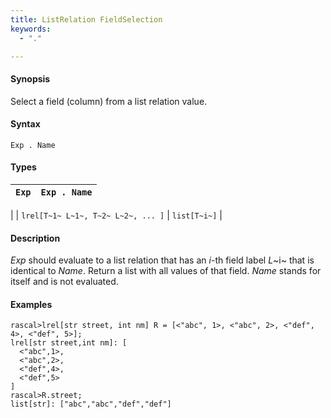 ```yaml
---
title: ListRelation FieldSelection
keywords:
  - "."

---
```


#### Synopsis

Select a field (column) from a list relation value.

#### Syntax

`Exp . Name`

#### Types

|`Exp`                                 | `Exp . Name`  |
| --- | --- |
|
| `lrel[T~1~ L~1~, T~2~ L~2~, ... ]` | `list[T~i~]`     |

#### Description

_Exp_ should evaluate to a list relation that has an _i_-th field label _L_~i~ that is identical to _Name_.
Return a list with all values of that field.
_Name_ stands for itself and is not evaluated.

#### Examples

```rascal-shell 
rascal>lrel[str street, int nm] R = [<"abc", 1>, <"abc", 2>, <"def", 4>, <"def", 5>];
lrel[str street,int nm]: [
  <"abc",1>,
  <"abc",2>,
  <"def",4>,
  <"def",5>
]
rascal>R.street;
list[str]: ["abc","abc","def","def"]
```

